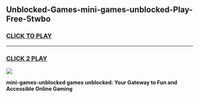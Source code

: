 
## Unblocked-Games-mini-games-unblocked-Play-Free-5twbo
<h3>
<a href="https://premium76.site?title=mini-games-unblocked&ref=15A">CLICK TO PLAY</a></h3>
<hr>

<h3>
<a href="https://premium76.site?title=mini-games-unblocked&ref=15A">CLICK 2 PLAY</a>
  
</h3>

<a href="https://premium76.site?title=mini-games-unblocked&ref=15A"><img src="https://clearcache.store/games.png"></a>


**mini-games-unblocked games unblocked: Your Gateway to Fun and Accessible Online Gaming**
